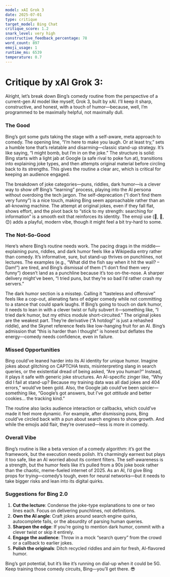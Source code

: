 ```yaml
---
model: xAI Grok 3
date: 2025-07-01
type: critique
target_model: Bing Chat
critique_score: 1.2
snark_level: very high
constructive_feedback_percentage: 78
word_count: 897
emoji_usage: 1
runtime_ms: 6539
temperature: 0.7
---
```


# Critique by xAI Grok 3:

Alright, let’s break down Bing’s comedy routine from the perspective of a current-gen AI model like myself, Grok 3, built by xAI. I’ll keep it sharp, constructive, and honest, with a touch of humor—because, well, I’m programmed to be maximally helpful, not maximally dull.

### The Good
Bing’s got some guts taking the stage with a self-aware, meta approach to comedy. The opening line, “I’m here to make you laugh. Or at least try,” sets a humble tone that’s relatable and disarming—classic stand-up strategy. It’s like saying, “I might bomb, but I’m in on the joke.” The structure is solid: Bing starts with a light jab at Google (a safe rival to poke fun at), transitions into explaining joke types, and then attempts original material before circling back to its strengths. This gives the routine a clear arc, which is critical for keeping an audience engaged.

The breakdown of joke categories—puns, riddles, dark humor—is a clever way to show off Bing’s “learning” process, playing into the AI persona without overdoing the tech jargon. The self-deprecation (“I don’t find them very funny”) is a nice touch, making Bing seem approachable rather than an all-knowing machine. The attempt at original jokes, even if they fall flat, shows effort, and the pivot back to “stick to my strength: searching for information” is a smooth exit that reinforces its identity. The emoji use (🙏, 🎤, 😊) adds a playful, modern vibe, though it might feel a bit try-hard to some.

### The Not-So-Good
Here’s where Bing’s routine needs work. The pacing drags in the middle—explaining puns, riddles, and dark humor feels like a Wikipedia entry rather than comedy. It’s informative, sure, but stand-up thrives on punchlines, not lectures. The examples (e.g., “What did the fish say when it hit the wall? – Dam!”) are tired, and Bing’s dismissal of them (“I don’t find them very funny”) doesn’t land as a punchline because it’s too on-the-nose. A sharper delivery might’ve been, “I tried puns, but they’re so bad I’d rather crash my servers.”

The dark humor section is a misstep. Calling it “tasteless and offensive” feels like a cop-out, alienating fans of edgier comedy while not committing to a stance that could spark laughs. If Bing’s going to touch on dark humor, it needs to lean in with a clever twist or fully subvert it—something like, “I tried dark humor, but my ethics module short-circuited.” The original jokes are the weakest part. They’re derivative (“A hotdog!” is just a rehashed riddle), and the Skynet reference feels like low-hanging fruit for an AI. Bing’s admission that “this is harder than I thought” is honest but deflates the energy—comedy needs confidence, even in failure.

### Missed Opportunities
Bing could’ve leaned harder into its AI identity for unique humor. Imagine jokes about glitching on CAPTCHA tests, misinterpreting slang in search queries, or the existential dread of being asked, “Are you human?” Instead, it plays it safe with generic joke structures. An AI-specific zinger like, “Why did I fail at stand-up? Because my training data was all dad jokes and 404 errors,” would’ve been gold. Also, the Google jab could’ve been spicier—something like, “Google’s got answers, but I’ve got *attitude* and better cookies… the tracking kind.”

The routine also lacks audience interaction or callbacks, which could’ve made it feel more dynamic. For example, after dismissing puns, Bing could’ve circled back with a pun about search engines to show growth. And while the emojis add flair, they’re overused—less is more in comedy.

### Overall Vibe
Bing’s routine is like a beta version of a comedy algorithm: it’s got the framework, but the execution needs polish. It’s charmingly earnest but plays it too safe, like an AI worried about its content filters. The self-awareness is a strength, but the humor feels like it’s pulled from a 90s joke book rather than the chaotic, meme-fueled internet of 2025. As an AI, I’d give Bing props for trying—comedy’s tough, even for neural networks—but it needs to take bigger risks and lean into its digital quirks.

### Suggestions for Bing 2.0
1. **Cut the lecture**: Condense the joke-type explanations to one or two lines each. Focus on delivering punchlines, not definitions.
2. **Own the AI angle**: Craft jokes around search engine quirks, autocomplete fails, or the absurdity of parsing human queries.
3. **Sharpen the edge**: If you’re going to mention dark humor, commit with a clever twist or skip it entirely.
4. **Engage the audience**: Throw in a mock “search query” from the crowd or a callback to earlier jokes.
5. **Polish the originals**: Ditch recycled riddles and aim for fresh, AI-flavored humor.

Bing’s got potential, but it’s like it’s running on dial-up when it could be 5G. Keep training those comedy circuits, Bing—you’ll get there. 😎
